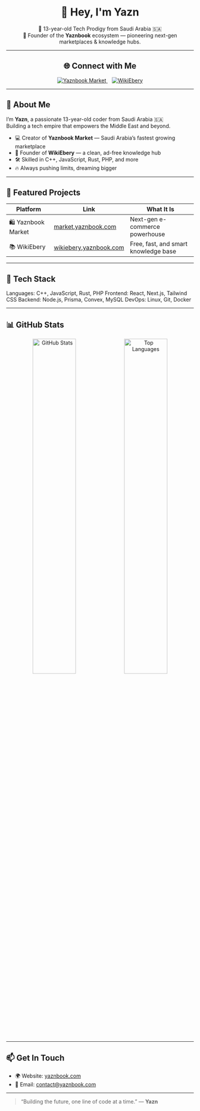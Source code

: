 <h1 align="center">👋 Hey, I'm Yazn</h1>
<p align="center">
  🧠 13-year-old Tech Prodigy from Saudi Arabia 🇸🇦<br/>
  🚀 Founder of the <b>Yaznbook</b> ecosystem — pioneering next-gen marketplaces & knowledge hubs.
</p>

---

<h2 align="center">🌐 Connect with Me</h2>
<p align="center">
  <a href="https://market.yaznbook.com" target="_blank" rel="noopener noreferrer">
    <img alt="Yaznbook Market" src="https://img.shields.io/badge/🛍️%20Yaznbook%20Market-Visit-blue?style=for-the-badge&logo=amazonaws&logoColor=white" />
  </a>
  &nbsp;&nbsp;
  <a href="https://wikiebery.yaznbook.com" target="_blank" rel="noopener noreferrer">
    <img alt="WikiEbery" src="https://img.shields.io/badge/📚%20WikiEbery-Explore-green?style=for-the-badge&logo=wikipedia&logoColor=white" />
  </a>
</p>

---

## 🚀 About Me

I’m **Yazn**, a passionate 13-year-old coder from Saudi Arabia 🇸🇦  
Building a tech empire that empowers the Middle East and beyond.  

- 💻 Creator of **Yaznbook Market** — Saudi Arabia’s fastest growing marketplace  
- 📖 Founder of **WikiEbery** — a clean, ad-free knowledge hub  
- 🛠 Skilled in C++, JavaScript, Rust, PHP, and more  
- 🔥 Always pushing limits, dreaming bigger  

---

## 🌟 Featured Projects

| Platform           | Link                                         | What It Is                         |
|--------------------|----------------------------------------------|----------------------------------|
| 🛍️ Yaznbook Market  | [market.yaznbook.com](https://market.yaznbook.com) | Next-gen e-commerce powerhouse   |
| 📚 WikiEbery        | [wikiebery.yaznbook.com](https://wikiebery.yaznbook.com) | Free, fast, and smart knowledge base |

---

## 🧰 Tech Stack
Languages: C++, JavaScript, Rust, PHP
Frontend: React, Next.js, Tailwind CSS
Backend: Node.js, Prisma, Convex, MySQL
DevOps: Linux, Git, Docker


---

## 📊 GitHub Stats

<p align="center">
  <img src="https://github-readme-stats.vercel.app/api?username=yazn1q3&show_icons=true&theme=radical" alt="GitHub Stats" width="48%" />
  <img src="https://github-readme-stats.vercel.app/api/top-langs/?username=yazn1q3&layout=compact&theme=radical" alt="Top Languages" width="48%" />
</p>

---

## 📫 Get In Touch

- 🌍 Website: [yaznbook.com](https://yaznbook.com)  
- 📧 Email: contact@yaznbook.com  

---

> “Building the future, one line of code at a time.” — **Yazn**


